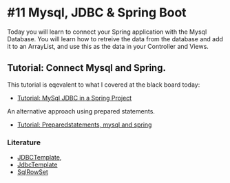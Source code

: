 # #11 Mysql, JDBC & Spring Boot

Today you will learn to connect your Spring application with the Mysql Database. You will learn how to retreive the data from the database and add it to an ArrayList, and use this as the data in your Controller and Views.

## Tutorial: Connect Mysql and Spring.
This tutorial is eqevalent to what I covered at the black board today:
* [Tutorial: MySql JDBC in a Spring Project](https://github.com/dat17aSpring/06_Tutorial_MySql_JDBC)

An alternative approach using prepared statements.
* [Tutorial: Preparedstatements, mysql and spring](https://github.com/Dat17aSpring/06_tutorial_preparedstatements_mysql_spring)


### Literature
* [JDBCTemplate](https://docs.spring.io/spring/docs/current/spring-framework-reference/html/jdbc.html),  
* [JdbcTemplate](https://docs.spring.io/spring/docs/current/javadoc-api/org/springframework/jdbc/core/JdbcTemplate.html)
* [SqlRowSet](https://docs.spring.io/spring/docs/current/javadoc-api/org/springframework/jdbc/support/rowset/SqlRowSet.html)



<!--* [boot-features-connect-to-production-database](https://docs.spring.io/spring-boot/docs/current/reference/html/boot-features-sql.html#boot-features-connect-to-production-database)-->
